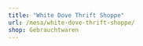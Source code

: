 ```yaml
---
title: "White Dove Thrift Shoppe"
url: /mesa/white-dove-thrift-shoppe/
shop: Gebrauchtwaren
---
```

